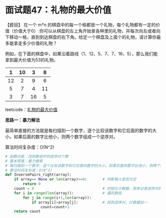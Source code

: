 # 面试题47：礼物的最大价值



【题目】 在一个 m*n 的棋盘中的每一个格都放一个礼物，每个礼物都有一定的价值（价值大于0）.你可以从棋盘的左上角开始拿各种里的礼物，并每次向左或者向下移动一格，直到到达棋盘的右下角。给定一个棋盘及上面个的礼物，请计算你最多能拿走多少价值的礼物？



例如，在下面的棋盘中，如果沿着路线（1、12、5、7、7、16、5），那么我们能拿到最大价值为53的礼物。

|  1   |  10  |  3   |  8   |
| :--: | :--: | :--: | :--: |
|  12  |  2   |  9   |  6   |
|  5   |  7   |  4   |  11  |
|  3   |  7   |  16  |  5   |

leetcode：[礼物的最大价值](https://leetcode-cn.com/problems/li-wu-de-zui-da-jie-zhi-lcof/)



**思路一：暴力解法**

最简单直接的方法就是每扫描到一个数字，逐个比较该数字和它后面的数字的大小。如果后面的数字比他小，则两个数字组成一个逆序对。

算法时间复杂度：O(N^2)

```Python
# 函数功能：找到数组中的逆序对个数
# 基本思路：暴力搜索
# 每扫描到一个数字，逐个比较该数字和它后面的数字的大小。如果后面的数字比他小，则两个数字组成一个逆序对
# 算法时间复杂度：O(N^2)
def InversePairs_right(array):
    if array== None or len(array)==0:       # 判断输入是否为空
        return 0
    count = 0                               # 初始化计数器，用来记录逆序对的总个数
    for i in range(len(array)):             # 遍历数组
        for j in range(i+1,len(array)):
            if array[i]>array[j]:           # 找到逆序对，计数器加一
                count=count+1              
    return count
```











